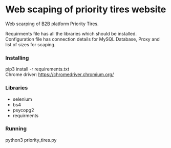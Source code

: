 # Web scaping of priority tires website
Web scarping of B2B platform Priority Tires.

Requirments file has all the libraries which should be installed. Configuration file has connection details for MySQL Database, Proxy and list of sizes for scaping.

### Installing
pip3 install -r requirements.txt <br>
Chrome driver: https://chromedriver.chromium.org/

### Libraries
* selenium
* bs4
* psycopg2
* requirments

### Running
python3 priority_tires.py
